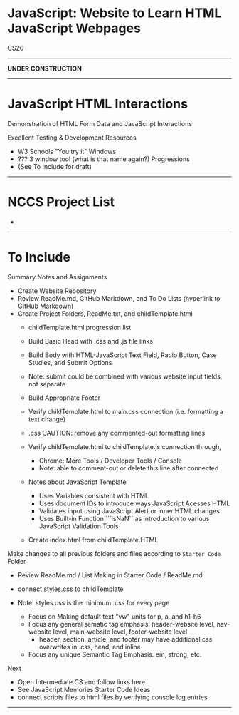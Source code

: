 # JavaScript: Website to Learn HTML JavaScript Webpages
CS20

---

**UNDER CONSTRUCTION**

---

# JavaScript HTML Interactions
Demonstration of HTML Form Data and JavaScript Interactions

Excellent Testing & Development Resources
- W3 Schools "You try it" Windows
- ??? 3 window tool (what is that name again?)
Progressions
- (See To Include for draft)

---

# NCCS Project List
- 

---

# To Include

Summary Notes and Assignments
- Create Website Repository
- Review ReadMe.md, GitHub Markdown, and To Do Lists (hyperlink to GitHub Markdown)
- Create Project Folders, ReadMe.txt, and childTemplate.html 
  - childTemplate.html progression list
  - Build Basic Head with .css and .js file links
  - Build Body with HTML-JavaScript Text Field, Radio Button, Case Studies, and Submit Options
  - Note: submit could be combined with various website input fields, not separate
  - Build Appropriate Footer
  - Verify childTemplate.html to main.css connection (i.e. formatting a text change)
  - .css CAUTION: remove any commented-out formatting lines
  - Verify childTemplate.html to childTemplate.js connection through,
    - Chrome: More Tools / Developer Tools / Console
    - Note: able to comment-out or delete this line after connected
  - Notes about JavaScript Template
    - Uses Variables consistent with HTML
    - Uses document IDs to introduce ways JavaScript Acesses HTML
    - Validates input using JavaScript Alert or inner HTML changes
    - Uses Built-in Function ```isNaN`` as introduction to various JavaScript Validation Tools

  - Create index.html from childTemplate.HTML

Make changes to all previous folders and files according to ```Starter Code``` Folder
- Review ReadMe.md / List Making in Starter Code / ReadMe.md

- connect styles.css to childTemplate
- Note: styles.css is the minimum .css for every page
  - Focus on Making default text "vw" units for p, a, and h1-h6
  - Focus any general sematic tag emphasis: header-website level, nav-website level, main-website level, footer-website level
    - header, section, article, and footer may have additional css overwrites in .css, head, and inline
  - Focus any unique Semantic Tag Emphasis: em, strong, etc.

Next
- Open Intermediate CS and follow links here
- See JavaScript Memories Starter Code Ideas
- connect scripts files to html files by verifying console log entries 

---
